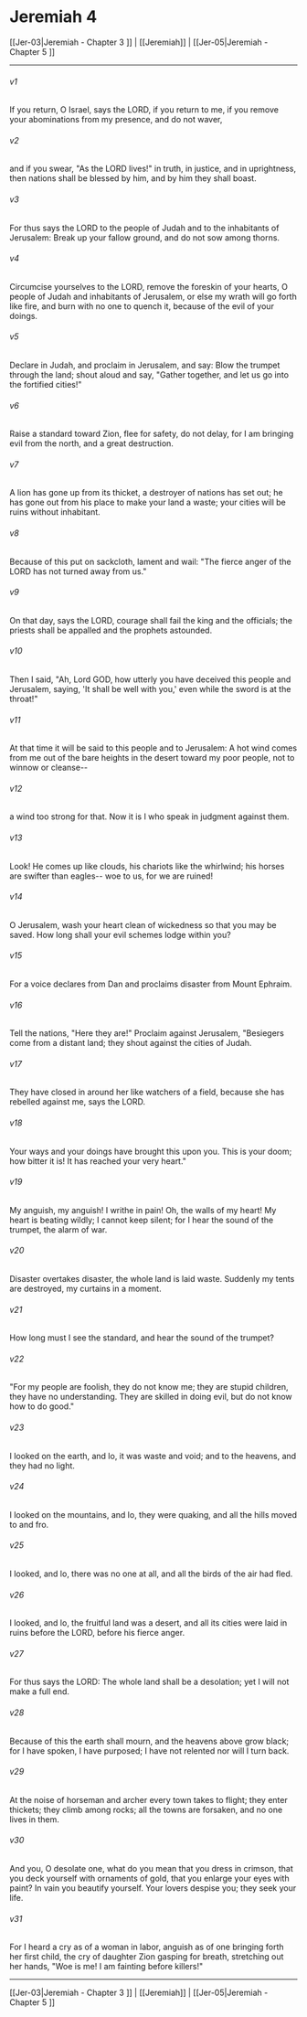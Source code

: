 # Jeremiah 4

[[Jer-03|Jeremiah - Chapter 3 ]] | [[Jeremiah]] | [[Jer-05|Jeremiah - Chapter 5 ]]
***

###### v1
If you return, O Israel, says the LORD, if you return to me, if you remove your abominations from my presence, and do not waver,
###### v2
and if you swear, "As the LORD lives!" in truth, in justice, and in uprightness, then nations shall be blessed by him, and by him they shall boast.
###### v3
For thus says the LORD to the people of Judah and to the inhabitants of Jerusalem: Break up your fallow ground, and do not sow among thorns.
###### v4
Circumcise yourselves to the LORD, remove the foreskin of your hearts, O people of Judah and inhabitants of Jerusalem, or else my wrath will go forth like fire, and burn with no one to quench it, because of the evil of your doings.
###### v5
Declare in Judah, and proclaim in Jerusalem, and say: Blow the trumpet through the land; shout aloud and say, "Gather together, and let us go into the fortified cities!"
###### v6
Raise a standard toward Zion, flee for safety, do not delay, for I am bringing evil from the north, and a great destruction.
###### v7
A lion has gone up from its thicket, a destroyer of nations has set out; he has gone out from his place to make your land a waste; your cities will be ruins without inhabitant.
###### v8
Because of this put on sackcloth, lament and wail: "The fierce anger of the LORD has not turned away from us."
###### v9
On that day, says the LORD, courage shall fail the king and the officials; the priests shall be appalled and the prophets astounded.
###### v10
Then I said, "Ah, Lord GOD, how utterly you have deceived this people and Jerusalem, saying, 'It shall be well with you,' even while the sword is at the throat!"
###### v11
At that time it will be said to this people and to Jerusalem: A hot wind comes from me out of the bare heights in the desert toward my poor people, not to winnow or cleanse--
###### v12
a wind too strong for that. Now it is I who speak in judgment against them.
###### v13
Look! He comes up like clouds, his chariots like the whirlwind; his horses are swifter than eagles-- woe to us, for we are ruined!
###### v14
O Jerusalem, wash your heart clean of wickedness so that you may be saved. How long shall your evil schemes lodge within you?
###### v15
For a voice declares from Dan and proclaims disaster from Mount Ephraim.
###### v16
Tell the nations, "Here they are!" Proclaim against Jerusalem, "Besiegers come from a distant land; they shout against the cities of Judah.
###### v17
They have closed in around her like watchers of a field, because she has rebelled against me, says the LORD.
###### v18
Your ways and your doings have brought this upon you. This is your doom; how bitter it is! It has reached your very heart."
###### v19
My anguish, my anguish! I writhe in pain! Oh, the walls of my heart! My heart is beating wildly; I cannot keep silent; for I hear the sound of the trumpet, the alarm of war.
###### v20
Disaster overtakes disaster, the whole land is laid waste. Suddenly my tents are destroyed, my curtains in a moment.
###### v21
How long must I see the standard, and hear the sound of the trumpet?
###### v22
"For my people are foolish, they do not know me; they are stupid children, they have no understanding. They are skilled in doing evil, but do not know how to do good."
###### v23
I looked on the earth, and lo, it was waste and void; and to the heavens, and they had no light.
###### v24
I looked on the mountains, and lo, they were quaking, and all the hills moved to and fro.
###### v25
I looked, and lo, there was no one at all, and all the birds of the air had fled.
###### v26
I looked, and lo, the fruitful land was a desert, and all its cities were laid in ruins before the LORD, before his fierce anger.
###### v27
For thus says the LORD: The whole land shall be a desolation; yet I will not make a full end.
###### v28
Because of this the earth shall mourn, and the heavens above grow black; for I have spoken, I have purposed; I have not relented nor will I turn back.
###### v29
At the noise of horseman and archer every town takes to flight; they enter thickets; they climb among rocks; all the towns are forsaken, and no one lives in them.
###### v30
And you, O desolate one, what do you mean that you dress in crimson, that you deck yourself with ornaments of gold, that you enlarge your eyes with paint? In vain you beautify yourself. Your lovers despise you; they seek your life.
###### v31
For I heard a cry as of a woman in labor, anguish as of one bringing forth her first child, the cry of daughter Zion gasping for breath, stretching out her hands, "Woe is me! I am fainting before killers!"

***

[[Jer-03|Jeremiah - Chapter 3 ]] | [[Jeremiah]] | [[Jer-05|Jeremiah - Chapter 5 ]]
